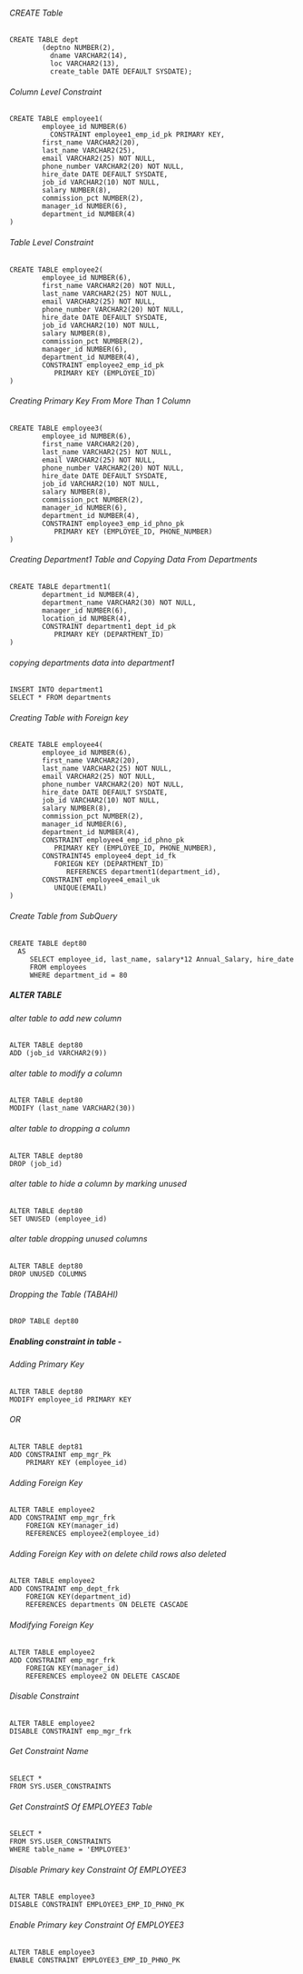 ###### CREATE Table

```
CREATE TABLE dept
        (deptno NUMBER(2),
          dname VARCHAR2(14),
          loc VARCHAR2(13),
          create_table DATE DEFAULT SYSDATE);
```
###### Column Level Constraint
```
CREATE TABLE employee1(
        employee_id NUMBER(6)
          CONSTRAINT employee1_emp_id_pk PRIMARY KEY,
        first_name VARCHAR2(20),
        last_name VARCHAR2(25),
        email VARCHAR2(25) NOT NULL,
        phone_number VARCHAR2(20) NOT NULL,
        hire_date DATE DEFAULT SYSDATE,
        job_id VARCHAR2(10) NOT NULL,
        salary NUMBER(8),
        commission_pct NUMBER(2),
        manager_id NUMBER(6),
        department_id NUMBER(4)
)
```

###### Table Level Constraint
```
CREATE TABLE employee2(
        employee_id NUMBER(6),
        first_name VARCHAR2(20) NOT NULL,
        last_name VARCHAR2(25) NOT NULL,
        email VARCHAR2(25) NOT NULL,
        phone_number VARCHAR2(20) NOT NULL,
        hire_date DATE DEFAULT SYSDATE,
        job_id VARCHAR2(10) NOT NULL,
        salary NUMBER(8),
        commission_pct NUMBER(2),
        manager_id NUMBER(6),
        department_id NUMBER(4),
        CONSTRAINT employee2_emp_id_pk
           PRIMARY KEY (EMPLOYEE_ID)
)
```

###### Creating Primary Key From More Than 1 Column
```
CREATE TABLE employee3(
        employee_id NUMBER(6),
        first_name VARCHAR2(20),
        last_name VARCHAR2(25) NOT NULL,
        email VARCHAR2(25) NOT NULL,
        phone_number VARCHAR2(20) NOT NULL,
        hire_date DATE DEFAULT SYSDATE,
        job_id VARCHAR2(10) NOT NULL,
        salary NUMBER(8),
        commission_pct NUMBER(2),
        manager_id NUMBER(6),
        department_id NUMBER(4),
        CONSTRAINT employee3_emp_id_phno_pk
           PRIMARY KEY (EMPLOYEE_ID, PHONE_NUMBER)
)
```

###### Creating Department1 Table and Copying Data From Departments
```
CREATE TABLE department1(
        department_id NUMBER(4),
        department_name VARCHAR2(30) NOT NULL,
        manager_id NUMBER(6),
        location_id NUMBER(4),
        CONSTRAINT department1_dept_id_pk
           PRIMARY KEY (DEPARTMENT_ID)
)
```
###### copying departments data into department1
```
INSERT INTO department1
SELECT * FROM departments
```

###### Creating Table with Foreign key
```
CREATE TABLE employee4(
        employee_id NUMBER(6),
        first_name VARCHAR2(20),
        last_name VARCHAR2(25) NOT NULL,
        email VARCHAR2(25) NOT NULL,
        phone_number VARCHAR2(20) NOT NULL,
        hire_date DATE DEFAULT SYSDATE,
        job_id VARCHAR2(10) NOT NULL,
        salary NUMBER(8),
        commission_pct NUMBER(2),
        manager_id NUMBER(6),
        department_id NUMBER(4),
        CONSTRAINT employee4_emp_id_phno_pk
           PRIMARY KEY (EMPLOYEE_ID, PHONE_NUMBER),
        CONSTRAINT45 employee4_dept_id_fk
           FORIEGN KEY (DEPARTMENT_ID)
              REFERENCES department1(department_id),
        CONSTRAINT employee4_email_uk
           UNIQUE(EMAIL)
)
```


###### Create Table from SubQuery
```
CREATE TABLE dept80
  AS
     SELECT employee_id, last_name, salary*12 Annual_Salary, hire_date
     FROM employees
     WHERE department_id = 80
```

##### ALTER TABLE

###### alter table to add new column
```
ALTER TABLE dept80
ADD (job_id VARCHAR2(9))
```

###### alter table to modify a column
```
ALTER TABLE dept80
MODIFY (last_name VARCHAR2(30))
```

###### alter table to dropping a column
```
ALTER TABLE dept80
DROP (job_id)
```

###### alter table to hide a column by marking unused
```
ALTER TABLE dept80
SET UNUSED (employee_id)
```

###### alter table dropping unused columns
```
ALTER TABLE dept80
DROP UNUSED COLUMNS
```

###### Dropping the Table (TABAHI)
```
DROP TABLE dept80
```

##### Enabling constraint in table - 

###### Adding Primary Key
```
ALTER TABLE dept80
MODIFY employee_id PRIMARY KEY
```

###### OR
```
ALTER TABLE dept81
ADD CONSTRAINT emp_mgr_Pk
    PRIMARY KEY (employee_id)
```

###### Adding Foreign Key
```
ALTER TABLE employee2
ADD CONSTRAINT emp_mgr_frk
    FOREIGN KEY(manager_id)
    REFERENCES employee2(employee_id)
```

###### Adding Foreign Key with on delete child rows also deleted
```
ALTER TABLE employee2
ADD CONSTRAINT emp_dept_frk
    FOREIGN KEY(department_id)
    REFERENCES departments ON DELETE CASCADE
```

###### Modifying Foreign Key
```
ALTER TABLE employee2
ADD CONSTRAINT emp_mgr_frk
    FOREIGN KEY(manager_id)
    REFERENCES employee2 ON DELETE CASCADE
```

###### Disable Constraint
```
ALTER TABLE employee2
DISABLE CONSTRAINT emp_mgr_frk
```

###### Get Constraint Name
```
SELECT *
FROM SYS.USER_CONSTRAINTS
```

###### Get ConstraintS Of EMPLOYEE3 Table
```
SELECT *
FROM SYS.USER_CONSTRAINTS
WHERE table_name = 'EMPLOYEE3'
```

###### Disable Primary key Constraint Of EMPLOYEE3 
```
ALTER TABLE employee3
DISABLE CONSTRAINT EMPLOYEE3_EMP_ID_PHNO_PK
```

###### Enable Primary key Constraint Of EMPLOYEE3 
```
ALTER TABLE employee3
ENABLE CONSTRAINT EMPLOYEE3_EMP_ID_PHNO_PK
```
